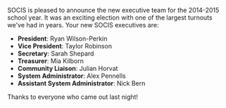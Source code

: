SOCIS is pleased to announce the new executive team for the 2014-2015 school year. It was an exciting election with one of the largest turnouts we've had in years. Your new SOCIS executives are:

- __President__: Ryan Wilson-Perkin
- __Vice President__: Taylor Robinson
- __Secretary__: Sarah Shepard
- __Treasurer__: Mia Kilborn
- __Community Liaison__: Julian Horvat
- __System Administrator__: Alex Pennells
- __Assistant System Administrator__: Nick Bern

Thanks to everyone who came out last night!
